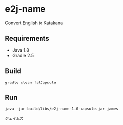 # e2j-name
Convert English to Katakana

## Requirements
+ Java 1.8
+ Gradle 2.5

## Build
``gradle clean fatCapsule``

## Run
``java -jar build/libs/e2j-name-1.0-capsule.jar james``

``ジェイムズ``